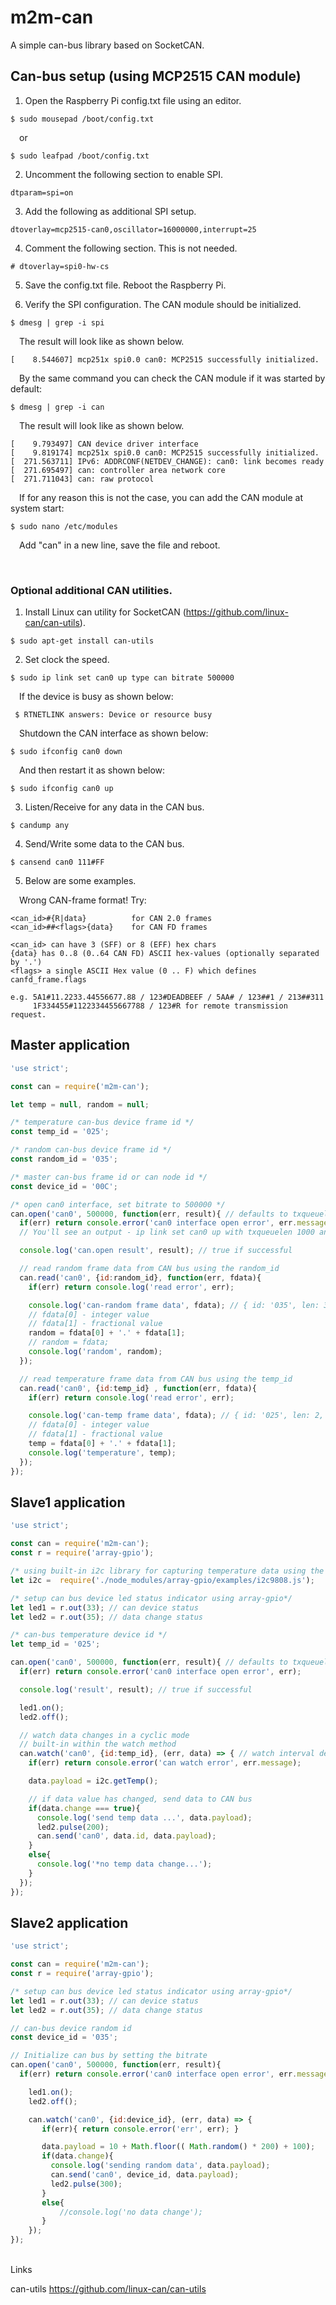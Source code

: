 # m2m-can
A simple can-bus library based on SocketCAN.

## Can-bus setup (using MCP2515 CAN module)

1. Open the Raspberry Pi config.txt file using an editor.
~~~
$ sudo mousepad /boot/config.txt
~~~

&ensp;&ensp;or

~~~
$ sudo leafpad /boot/config.txt
~~~

2. Uncomment the following section to enable SPI.

~~~
dtparam=spi=on
~~~

3. Add the following as additional SPI setup.
~~~
dtoverlay=mcp2515-can0,oscillator=16000000,interrupt=25
~~~

4. Comment the following section. This is not needed.
~~~
# dtoverlay=spi0-hw-cs
~~~

5. Save the config.txt file. Reboot the Raspberry Pi.



6. Verify the SPI configuration. The CAN module should be initialized.
~~~
$ dmesg | grep -i spi
~~~
&ensp;&ensp;The result will look like as shown below.
~~~
[    8.544607] mcp251x spi0.0 can0: MCP2515 successfully initialized.
~~~
&ensp;&ensp;By the same command you can check the CAN module if it was started by default:
~~~
$ dmesg | grep -i can
~~~
&ensp;&ensp;The result will look like as shown below.
~~~
[    9.793497] CAN device driver interface
[    9.819174] mcp251x spi0.0 can0: MCP2515 successfully initialized.
[  271.563711] IPv6: ADDRCONF(NETDEV_CHANGE): can0: link becomes ready
[  271.695497] can: controller area network core
[  271.711043] can: raw protocol
~~~

&ensp;&ensp;If for any reason this is not the case, you can add the CAN module at system start:
~~~
$ sudo nano /etc/modules
~~~
&ensp;&ensp;Add "can" in a new line, save the file and reboot.

<br>

### Optional additional CAN utilities.
1. Install Linux can utility for SocketCAN (https://github.com/linux-can/can-utils).
~~~
$ sudo apt-get install can-utils
~~~

2. Set clock the speed.
~~~
$ sudo ip link set can0 up type can bitrate 500000
~~~

&ensp;&ensp;If the device is busy as shown below:
~~~
 $ RTNETLINK answers: Device or resource busy
~~~

&ensp;&ensp;Shutdown the CAN interface as shown below:
~~~
$ sudo ifconfig can0 down
~~~

&ensp;&ensp;And then restart it as shown below:
~~~
$ sudo ifconfig can0 up
~~~

3. Listen/Receive for any data in the CAN bus.
~~~
$ candump any
~~~

4. Send/Write some data to the CAN bus.
~~~
$ cansend can0 111#FF
~~~

5. Below are some examples.

&ensp;&ensp;Wrong CAN-frame format! Try:
~~~
<can_id>#{R|data}          for CAN 2.0 frames
<can_id>##<flags>{data}    for CAN FD frames
~~~
~~~
<can_id> can have 3 (SFF) or 8 (EFF) hex chars
{data} has 0..8 (0..64 CAN FD) ASCII hex-values (optionally separated by '.')
<flags> a single ASCII Hex value (0 .. F) which defines canfd_frame.flags

e.g. 5A1#11.2233.44556677.88 / 123#DEADBEEF / 5AA# / 123##1 / 213##311
     1F334455#1122334455667788 / 123#R for remote transmission request.
~~~


## Master application

```js
'use strict';

const can = require('m2m-can');

let temp = null, random = null;

/* temperature can-bus device frame id */
const temp_id = '025';

/* random can-bus device frame id */
const random_id = '035';

/* master can-bus frame id or can node id */
const device_id = '00C';

/* open can0 interface, set bitrate to 500000 */
can.open('can0', 500000, function(err, result){ // defaults to txqueuelen = 1000, rs = 100
  if(err) return console.error('can0 interface open error', err.message);
  // You'll see an output - ip link set can0 up with txqueuelen 1000 and bitrate 500000 - success

  console.log('can.open result', result); // true if successful

  // read random frame data from CAN bus using the random_id
  can.read('can0', {id:random_id}, function(err, fdata){
    if(err) return console.log('read error', err);

    console.log('can-random frame data', fdata); // { id: '035', len: 3, data: [ 50, 52 ], filter: '035', change: true }   
    // fdata[0] - integer value
    // fdata[1] - fractional value    
    random = fdata[0] + '.' + fdata[1];
    // random = fdata;
    console.log('random', random);
  });

  // read temperature frame data from CAN bus using the temp_id
  can.read('can0', {id:temp_id} , function(err, fdata){
    if(err) return console.log('read error', err);

    console.log('can-temp frame data', fdata); // { id: '025', len: 2, data: [ 18, 94 ], filter: '025', change: true }
    // fdata[0] - integer value
    // fdata[1] - fractional value    
    temp = fdata[0] + '.' + fdata[1];
    console.log('temperature', temp);
  });
});
```

## Slave1 application
```js
'use strict';

const can = require('m2m-can');
const r = require('array-gpio');

/* using built-in i2c library for capturing temperature data using the MCP9808 chip */
let i2c =  require('./node_modules/array-gpio/examples/i2c9808.js');

/* setup can bus device led status indicator using array-gpio*/
let led1 = r.out(33); // can device status
let led2 = r.out(35); // data change status

/* can-bus temperature device id */
let temp_id = '025';

can.open('can0', 500000, function(err, result){ // defaults to txqueuelen = 1000, rs = 100
  if(err) return console.error('can0 interface open error', err);

  console.log('result', result); // true if successful

  led1.on();
  led2.off();

  // watch data changes in a cyclic mode
  // built-in within the watch method
  can.watch('can0', {id:temp_id}, (err, data) => { // watch interval defaults to 100 ms
    if(err) return console.error('can watch error', err.message);

    data.payload = i2c.getTemp();

    // if data value has changed, send data to CAN bus
    if(data.change === true){
      console.log('send temp data ...', data.payload);
      led2.pulse(200);
      can.send('can0', data.id, data.payload);
    }
    else{
      console.log('*no temp data change...');
    }
  });
});

```
## Slave2 application
```js
'use strict';

const can = require('m2m-can');
const r = require('array-gpio');

/* setup can bus device led status indicator using array-gpio*/
let led1 = r.out(33); // can device status
let led2 = r.out(35); // data change status

// can-bus device random id
const device_id = '035';

// Initialize can bus by setting the bitrate
can.open('can0', 500000, function(err, result){
  if(err) return console.error('can0 interface open error', err.message);

    led1.on();
    led2.off();

    can.watch('can0', {id:device_id}, (err, data) => {
       if(err){ return console.error('err', err); }

       data.payload = 10 + Math.floor(( Math.random() * 200) + 100);
       if(data.change){
         console.log('sending random data', data.payload);
         can.send('can0', device_id, data.payload);
         led2.pulse(300);
       }
       else{
	       //console.log('no data change');
       }
    });
});
```


<br>
Links

can-utils https://github.com/linux-can/can-utils
